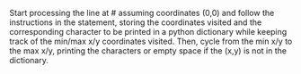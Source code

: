 Start processing the line at # assuming coordinates (0,0) and follow the instructions in the statement, storing the coordinates visited and the corresponding character to be printed in a python dictionary while keeping track of the min/max x/y coordinates visited.
Then, cycle from the min x/y to the max x/y, printing the characters or empty space if the (x,y) is not in the dictionary.

